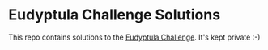 # Eudyptula Challenge Solutions

This repo contains solutions to the [Eudyptula Challenge][challenge]. It's kept
private :-)

[challenge]:eudyptula-challenge.org
